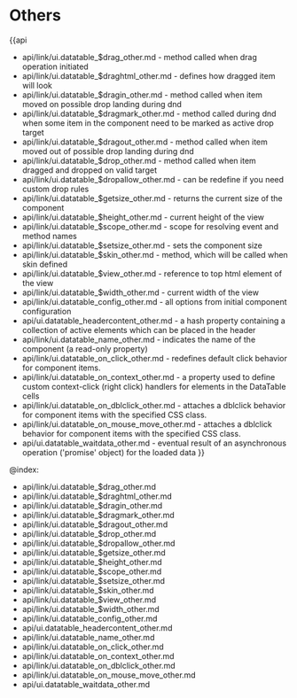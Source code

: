 Others
=======

{{api
- api/link/ui.datatable_$drag_other.md - method called when drag operation initiated
- api/link/ui.datatable_$draghtml_other.md - defines how dragged item will look
- api/link/ui.datatable_$dragin_other.md - method called when item moved on possible drop landing during dnd
- api/link/ui.datatable_$dragmark_other.md - method called during dnd when some item in the component need to be marked as active drop target
- api/link/ui.datatable_$dragout_other.md - method called when item moved out of possible drop landing during dnd
- api/link/ui.datatable_$drop_other.md - method called when item dragged and dropped on valid target
- api/link/ui.datatable_$dropallow_other.md - can be redefine if you need custom drop rules
- api/link/ui.datatable_$getsize_other.md - returns the current size of the component
- api/link/ui.datatable_$height_other.md - current height of the view
- api/link/ui.datatable_$scope_other.md - scope for resolving event and method names
- api/link/ui.datatable_$setsize_other.md - sets the component size
- api/link/ui.datatable_$skin_other.md - method, which will be called when skin defined
- api/link/ui.datatable_$view_other.md - reference to top html element of the view
- api/link/ui.datatable_$width_other.md - current width of the view
- api/link/ui.datatable_config_other.md - all options from initial component configuration
- api/ui.datatable_headercontent_other.md - a hash property containing a collection of active elements which can be placed in the header
- api/link/ui.datatable_name_other.md - indicates the name of the component (a read-only property)
- api/link/ui.datatable_on_click_other.md - redefines default click behavior for component items.
- api/link/ui.datatable_on_context_other.md - a property used to define custom context-click (right click) handlers for elements in the DataTable cells<br>
- api/link/ui.datatable_on_dblclick_other.md - attaches a dblclick behavior for component items with the specified CSS class.
- api/link/ui.datatable_on_mouse_move_other.md - attaches a dblclick behavior for component items with the specified CSS class.
- api/ui.datatable_waitdata_other.md - eventual result of an asynchronous operation ('promise' object) for the loaded data
}}

@index:
- api/link/ui.datatable_$drag_other.md
- api/link/ui.datatable_$draghtml_other.md
- api/link/ui.datatable_$dragin_other.md
- api/link/ui.datatable_$dragmark_other.md
- api/link/ui.datatable_$dragout_other.md
- api/link/ui.datatable_$drop_other.md
- api/link/ui.datatable_$dropallow_other.md
- api/link/ui.datatable_$getsize_other.md
- api/link/ui.datatable_$height_other.md
- api/link/ui.datatable_$scope_other.md
- api/link/ui.datatable_$setsize_other.md
- api/link/ui.datatable_$skin_other.md
- api/link/ui.datatable_$view_other.md
- api/link/ui.datatable_$width_other.md
- api/link/ui.datatable_config_other.md
- api/ui.datatable_headercontent_other.md
- api/link/ui.datatable_name_other.md
- api/link/ui.datatable_on_click_other.md
- api/link/ui.datatable_on_context_other.md
- api/link/ui.datatable_on_dblclick_other.md
- api/link/ui.datatable_on_mouse_move_other.md
- api/ui.datatable_waitdata_other.md


